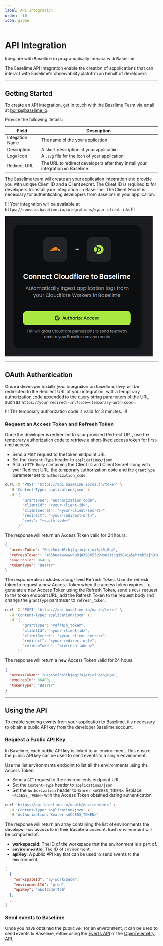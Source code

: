 ```yaml
---
label: API Integration
order: -10
icon: globe
---
```


# API Integration

Integrate with Baselime to programatically interact with Baselime.

The Baselime API Integration enable the creation of appplications that can interact with Baselime's observability platofrm on behalf of developers.

---

## Getting Started

To create an API integration, get in touch with the Baselime Team via email at [boris@baselime.io](mailto:boris@baselime.io).

Provide the following details:

| Field       | Description                                                       |
| ----------- | ----------------------------------------------------------------- |
| Integation Name        | The name of the your application                                       |
| Description | A short description of your application                         |
| Logo Icon        | A `.svg` file for the icon of your application                                      |
| Redirect URL    | The URL to redirect developers after they install your integration on Baselime. |

The Baselime team will create an your application integration and provide you with unique Client ID and a Client secret. The Client ID is required to for developers to install your integration on Baselime. The Client Secret is necessary for authenticating developers from Baselime in your application.

!!!
Your integration will be available at `https://console.baselime.io/integrations/<your-client-id>`. 
!!!

![A Baselime Integration](../assets/images/illustrations/integration.png)

--- 

## OAuth Authentication

Once a developer installs your integration on Baselime, they will be redirected to the Redirect URL of your integration, with a temporary authorization code appended to the query string parameters of the URL, such as `https://your-redirect-url?code=<temporary-auth-code>`.

!!!
The temporary authorization code is valid for 3 minutes.
!!!

### Request an Access Token and Refresh Token

Once the developer is redirected to your provided Redirect URL, use the temporary authorization code to retrieve a short-lived access token for first-time access.

- Send a `POST` request to the token endpoint URL
- Set the `Content-Type` header to `applications/json`
- Add a `HTTP Body` containing the Client ID and Client Secret along with your Redirect URL, the temporary authorization code and the `grantType` parameter set to `authorization_code`.

```bash # :icon-terminal: terminal
curl -X 'POST' 'https://api.baselime.io/oauth/token' \
  -H 'Content-Type: application/json' \
  -d '{
        "grantType": "authorization_code",
        "clientId": "<your-client-id>",
        "clientSecret": "<your-client-secret>",
        "redirect": "<your-redirect-url>",
        "code": "<oauth-code>"
      }'
```

The response will return an Access Token valid for 24 hours.

```json #
{
  "accessToken": "0eg45oih65ihj4gjiojerjoi3g45j0g4",
  "refreshToken": "435huo4wwwwwhu9j4398653g9woeirjgq3984ig5whrek5ejh9jg9wehgw",
  "expiresIn": 86400,
  "tokenType": "Bearer"
}
```

The response also includes a long-lived Refresh Token. Use the refresh token to request a new Access Token when the access token expires. To generate a new Access Token using the Refresh Token, send a `POST` request to the token endpoint URL, add the Refresh Token to the request body and change the `grantType` parameter to `refresh_token`.

```bash # :icon-terminal: terminal
curl -X 'POST' 'https://api.baselime.io/oauth/token' \
  -H 'Content-Type: application/json' \
  -d '{
        "grantType": "refresh_token",
        "clientId": "<your-client-id>",
        "clientSecret": "<your-client-secret>",
        "redirect": "<your-redirect-url>",
        "refreshToken": "<refresh-token>"
      }'
```

The response will return a new Access Token valid for 24 hours.

```json #
{
  "accessToken": "0eg45oih65ihj4gjiojerjoi3g45j0g4",
  "expiresIn": 86400,
  "tokenType": "Bearer"
}
```

---

## Using the API

To enable sending events from your application to Baselime, it's necessary to obtain a public API key from the developer Baselime account.

### Request a Public API Key

In Baselime, each public API key is linked to an environment. This ensure the public API key can be used to send events to a single environment.

Use the list environments endpoint to list all the environments using the Access Token.

- Send a `GET` request to the environments endpoint URL
- Set the `Content-Type` header to `applications/json`
- Set the `Authorization` header to `Bearer <ACCESS_TOKEN>`. Replace `<ACCESS_TOKEN>` with the Access Token obtained during authentication

```bash # :icon-terminal: terminal
curl 'https://api.baselime.io/oauth/environments' \
  -H 'Content-Type: application/json' \
  -H 'Authorization: Bearer <ACCESS_TOKEN>' 
```
The response will return an array containing the list of environments the developer has access to in their Baselime account. Each environment will be composed of:

- **workspaceId**: The ID of the workspace that the environment is a part of.
- **environmentId**: The ID of environment.
- **apiKey**: A public API key that can be used to send events to the environment.

```json #
[
  {
    "workspaceId": "my-workspace",
    "environmentId": "prod",
    "apiKey": "abc123def456"
  },
  ...
]
```

### Send events to Baselime

Once you have obtained the public API for an environment, it can be used to send events to Baselime, either using the [Events API](../sending-data/events-api.md) or the [OpenTelemetry API](../sending-data/platforms/opentelemetry/http.md).